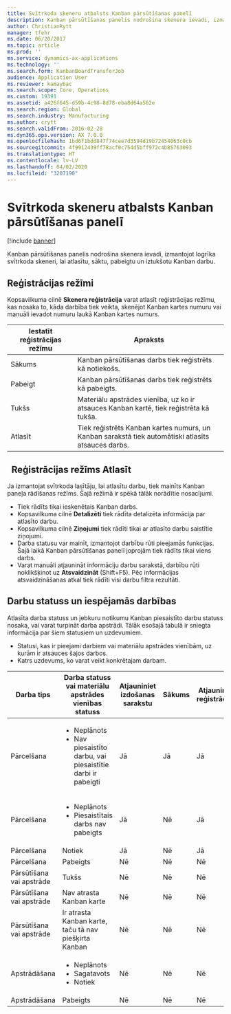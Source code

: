 ```yaml
---
title: Svītrkoda skeneru atbalsts Kanban pārsūtīšanas panelī
description: Kanban pārsūtīšanas panelis nodrošina skenera ievadi, izmantojot logrīka svītrkoda skeneri, lai atlasītu, sāktu, pabeigtu un iztukšotu Kanban darbu.
author: ChristianRytt
manager: tfehr
ms.date: 06/20/2017
ms.topic: article
ms.prod: ''
ms.service: dynamics-ax-applications
ms.technology: ''
ms.search.form: KanbanBoardTransferJob
audience: Application User
ms.reviewer: kamaybac
ms.search.scope: Core, Operations
ms.custom: 19391
ms.assetid: a426f645-d59b-4c98-8d78-eba8d64a562e
ms.search.region: Global
ms.search.industry: Manufacturing
ms.author: crytt
ms.search.validFrom: 2016-02-28
ms.dyn365.ops.version: AX 7.0.0
ms.openlocfilehash: 1bd6f1bdd847f74cee7d3594d19b72454063c0cb
ms.sourcegitcommit: 4f9912439ff78acf0c754d5bff972c4b85763093
ms.translationtype: HT
ms.contentlocale: lv-LV
ms.lasthandoff: 04/02/2020
ms.locfileid: "3207190"
---
```

# <a name="kanban-transfer-board-support-for-barcode-scanners"></a>Svītrkoda skeneru atbalsts Kanban pārsūtīšanas panelī

[!include [banner](../includes/banner.md)]

Kanban pārsūtīšanas panelis nodrošina skenera ievadi, izmantojot logrīka svītrkoda skeneri, lai atlasītu, sāktu, pabeigtu un iztukšotu Kanban darbu.

<a name="registration-modes"></a>Reģistrācijas režīmi
------------------

Kopsavilkuma cilnē **Skenera reģistrācija** varat atlasīt reģistrācijas režīmu, kas nosaka to, kāda darbība tiek veikta, skenējot Kanban kartes numuru vai manuāli ievadot numuru laukā Kanban kartes numurs.

| Iestatīt reģistrācijas režīmu | Apraksts                                                                                     |
|-----------------------|-------------------------------------------------------------------------------------------------|
| Sākums                 | Kanban pārsūtīšanas darbs tiek reģistrēts kā notiekošs.                                                 |
| Pabeigt              | Kanban pārsūtīšanas darbs tiek reģistrēts kā pabeigts.                                                   |
| Tukšs                 | Materiālu apstrādes vienība, uz ko ir atsauces Kanban kartē, tiek reģistrēta kā tukša.              |
| Atlasīt                | Tiek reģistrēts Kanban kartes numurs, un Kanban sarakstā tiek automātiski atlasīts atsauces darbs. |

 
Reģistrācijas režīms Atlasīt
------------------------

Ja izmantojat svītrkoda lasītāju, lai atlasītu darbu, tiek mainīts Kanban paneļa rādīšanas režīms. Šajā režīmā ir spēkā tālāk norādītie nosacījumi.

-   Tiek rādīts tikai ieskenētais Kanban darbs.
-   Kopsavilkuma cilnē **Detalizēti** tiek rādīta detalizēta informācija par atlasīto darbu.
-   Kopsavilkuma cilnē **Ziņojumi** tiek rādīti tikai ar atlasīto darbu saistītie ziņojumi.
-   Darba statusu var mainīt, izmantojot darbību rūti pieejamās funkcijas. Šajā laikā Kanban pārsūtīšanas panelī joprojām tiek rādīts tikai viens darbs.
-   Varat manuāli atjaunināt informāciju darbu sarakstā, darbību rūti noklikšķinot uz **Atsvaidzināt** (Shift+F5). Pēc informācijas atsvaidzināšanas atkal tiek rādīti visi darbu filtra rezultāti.

## <a name="job-status-and-possible-actions"></a>Darbu statuss un iespējamās darbības
Atlasīta darba statuss un jebkuru notikumu Kanban piesaistīto darbu statuss nosaka, vai varat turpināt darba apstrādi. Tālāk esošajā tabulā ir sniegta informācija par šiem statusiem un uzdevumiem.
-   Statusi, kas ir pieejami darbiem vai materiālu apstrādes vienībām, uz kurām ir atsauces šajos darbos.
-   Katrs uzdevums, ko varat veikt konkrētajam darbam.

<table>
<colgroup>
<col width="12%" />
<col width="12%" />
<col width="12%" />
<col width="12%" />
<col width="12%" />
<col width="12%" />
<col width="12%" />
<col width="12%" />
</colgroup>
<thead>
<tr class="header">
<th>Darba tips</th>
<th>Darba statuss vai materiālu apstrādes vienības statuss</th>
<th>Atjauniniet izdošanas sarakstu</th>
<th>Sākums</th>
<th>Atjaunināt reģistrāciju</th>
<th>Pabeigt</th>
<th>Tukšs</th>
<th>Izveidot notikumu Kanban</th>
</tr>
</thead>
<tbody>
<tr class="odd">
<td>Pārcelšana</td>
<td><ul>
<li>Neplānots</li>
<li>Nav piesaistīto darbu, vai piesaistītie darbi ir pabeigti</li>
</ul></td>
<td>Jā</td>
<td>Jā</td>
<td>Jā</td>
<td>Jā</td>
<td>Nē</td>
<td>Jā</td>
</tr>
<tr class="even">
<td>Pārcelšana</td>
<td><ul>
<li>Neplānots</li>
<li>Piesaistītais darbs nav pabeigts</li>
</ul></td>
<td>Jā</td>
<td>Nē</td>
<td>Jā</td>
<td>Nē</td>
<td>Nē</td>
<td>Nē</td>
</tr>
<tr class="odd">
<td>Pārcelšana</td>
<td>Notiek</td>
<td>Jā</td>
<td>Nē</td>
<td>Jā</td>
<td>Jā</td>
<td>Nē</td>
<td>Nē</td>
</tr>
<tr class="even">
<td>Pārcelšana</td>
<td>Pabeigts</td>
<td>Nē</td>
<td>Nē</td>
<td>Nē</td>
<td>Nē</td>
<td>Jā</td>
<td>Nē</td>
</tr>
<tr class="odd">
<td>Pārsūtīšana vai apstrāde</td>
<td>Tukšs</td>
<td>Nē</td>
<td>Nē</td>
<td>Nē</td>
<td>Nē</td>
<td>Nē</td>
<td>Nē</td>
</tr>
<tr class="even">
<td>Pārsūtīšana vai apstrāde</td>
<td>Nav atrasta Kanban karte</td>
<td>Nē</td>
<td>Nē</td>
<td>Nē</td>
<td>Nē</td>
<td>Nē</td>
<td>Nē</td>
</tr>
<tr class="odd">
<td>Pārsūtīšana vai apstrāde</td>
<td>Ir atrasta Kanban karte, taču tā nav piešķirta Kanban</td>
<td>Nē</td>
<td>Nē</td>
<td>Nē</td>
<td>Nē</td>
<td>Nē</td>
<td>Nē</td>
</tr>
<tr class="even">
<td>Apstrādāšana</td>
<td><ul>
<li>Neplānots</li>
<li>Sagatavots</li>
<li>Notiek</li>
</ul></td>
<td>Nē</td>
<td>Nē</td>
<td>Nē</td>
<td>Nē</td>
<td>Nē</td>
<td>Nē</td>
</tr>
<tr class="odd">
<td>Apstrādāšana</td>
<td>Pabeigts</td>
<td>Nē</td>
<td>Nē</td>
<td>Nē</td>
<td>Nē</td>
<td>Nē</td>
<td>Nē</td>
</tr>
</tbody>
</table>





